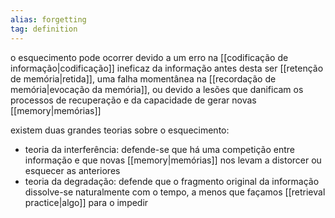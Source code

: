 ```yaml
---
alias: forgetting
tag: definition
---
```


o esquecimento pode ocorrer devido a um erro na [[codificação de informação|codificação]] ineficaz da informação antes desta ser [[retenção de memória|retida]], uma falha momentânea na [[recordação de memória|evocação da memória]], ou devido a lesões que danificam os processos de recuperação e da capacidade de gerar novas [[memory|memórias]]

existem duas grandes teorias sobre o esquecimento:
- teoria da interferência: defende-se que há uma competição entre informação e que novas [[memory|memórias]] nos levam a distorcer ou esquecer as anteriores
- teoria da degradação: defende que o fragmento original da informação dissolve-se naturalmente com o tempo, a menos que façamos [[retrieval practice|algo]] para o impedir